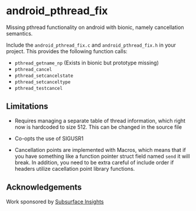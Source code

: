 # android_pthread_fix

Missing pthread functionality on android with bionic, namely cancellation semantics.

Include the `android_pthread_fix.c` and `android_pthread_fix.h` in your project.
This provides the following function calls:

- `pthread_getname_np` (Exists in bionic but prototype missing)
- `pthread_cancel`
- `pthread_setcancelstate`
- `pthread_setcanceltype`
- `pthread_testcancel`

## Limitations

- Requires managing a separate table of thread information, which right now is
  hardcoded to size 512. This can be changed in the source file

- Co-opts the use of SIGUSR1

- Cancellation points are implemented with Macros, which means that if you have
  something like a function pointer struct field named `send` it will break.
  In addition, you need to be extra careful of include order if headers utilize
  cacellation point library functions.

## Acknowledgements

Work sponsored by [Subsurface Insights](https://subsurfaceinsights.com/)
